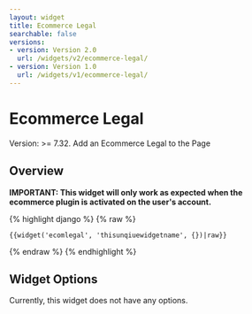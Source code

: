 ```yaml
---
layout: widget
title: Ecommerce Legal
searchable: false
versions:
- version: Version 2.0
  url: /widgets/v2/ecommerce-legal/
- version: Version 1.0
  url: /widgets/v1/ecommerce-legal/
---
```


# Ecommerce Legal

Version: >= 7.32. Add an Ecommerce Legal to the Page

## Overview

**IMPORTANT: This widget will only work as expected when the ecommerce plugin is activated on the user's account.**

{% highlight django %}
{% raw %}

	{{widget('ecomlegal', 'thisunqiuewidgetname', {})|raw}}

{% endraw %}
{% endhighlight %}

## Widget Options

Currently, this widget does not have any options.
